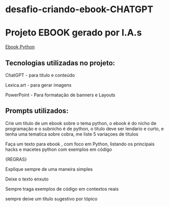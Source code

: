 # desafio-criando-ebook-CHATGPT


# Projeto EBOOK gerado por I.A.s

[Ebook Python](https://github.com/adilanlf/desafio-criando-ebook-CHATGPT/blob/main/output/ebook%20-%20TRUQUES%20DA%20SERPENTE%20pdf.pdf)


## Tecnologias utilizadas no projeto:

 ChatGPT - para título e conteúdo

 Lexica.art - para gerar imagens

 PowerPoint - Para formatação de banners e Layouts


## Prompts utilizados:

   Crie um titulo de um ebook sobre o tema python, o ebook é  do nicho de programação e o subnicho é de python, o titulo deve ser lendario e curto, e tenha uma tematica sobre cobra, me liste 5 variaçoes de titulos

   Faça um texto para ebook , com foco em Python, listando os principais hacks e macetes python com exemplos em código

  {REGRAS}

  Explique sempre de uma maneira simples

  Deixe o texto enxuto

  Sempre traga exemplos de código em contextos reais

  sempre deixe um título sugestivo por tópico

  



